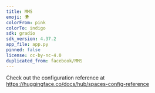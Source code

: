 ```yaml
---
title: MMS
emoji: 🌍
colorFrom: pink
colorTo: indigo
sdk: gradio
sdk_version: 4.37.2
app_file: app.py
pinned: false
license: cc-by-nc-4.0
duplicated_from: facebook/MMS
---
```


Check out the configuration reference at https://huggingface.co/docs/hub/spaces-config-reference